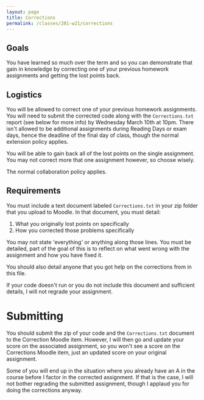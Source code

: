 ```yaml
---
layout: page
title: Corrections
permalink: /classes/201-w21/corrections
---
```


## Goals
You have learned so much over the term and so you can demonstrate that gain in knowledge by correcting one of your previous homework assignments and getting the lost points back.

## Logistics
You will be allowed to correct one of your previous homework assignments. You will need to submit the corrected code along with the `Corrections.txt` report (see below for more info) by Wednesday March 10th at 10pm. There isn't allowed to be additional assignments during Reading Days or exam days, hence the deadline of the final day of class, though the normal extension policy applies.

You will be able to gain back all of the lost points on the single assignment. You may not correct more that one assignment however, so choose wisely.

The normal collaboration policy applies.

## Requirements
You must include a text document labeled `Corrections.txt` in your zip folder that you upload to Moodle. In that document, you must detail:
1. What you originally lost points on specifically
2. How you corrected those problems specifically

You may not state 'everything' or anything along those lines. You must be detailed, part of the goal of this is to reflect on what went wrong with the assignment and how you have fixed it.

You should also detail anyone that you got help on the corrections from in this file.

If your code doesn't run or you do not include this document and sufficient details, I will not regrade your assignment.

# Submitting
You should submit the zip of your code and the `Corrections.txt` document to the Correction Moodle item. However, I will then go and update your score on the associated assignment, so you won't see a score on the Corrections Moodle item, just an updated score on your original assignment.

Some of you will end up in the situation where you already have an A in the course before I factor in the corrected assignment. If that is the case, I will not bother regrading the submitted assignment, though I applaud you for doing the corrections anyway.